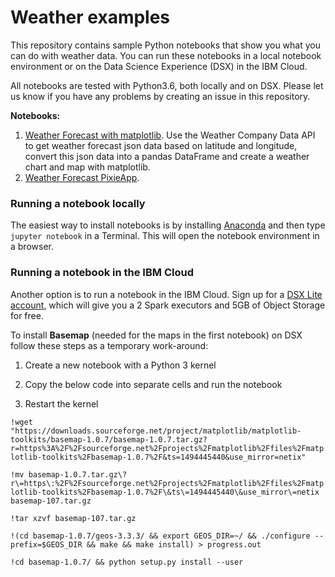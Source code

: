 # Weather examples

This repository contains sample Python notebooks that show you what you can do with weather data. You can run these notebooks in a local notebook environment or on the Data Science Experience (DSX) in the IBM Cloud.

All notebooks are tested with Python3.6, both locally and on DSX. Please let us know if you have any problems by creating an issue in this repository.  

**Notebooks:**

1. [Weather Forecast with matplotlib](https://github.com/MargrietGroenendijk/weather-demos/blob/master/Weather%20Forecast%20with%20Matplotlib.ipynb). Use the Weather Company Data API to get weather forecast json data based on latitude and longitude, convert this json data into a pandas DataFrame and create a weather chart and map with matplotlib.
2. [Weather Forecast PixieApp]().


### Running a notebook locally

The easiest way to install notebooks is by installing [Anaconda](https://www.anaconda.com/download/) and then type `jupyter notebook` in a Terminal. This will open the notebook environment in a browser. 

### Running a notebook in the IBM Cloud

Another option is to run a notebook in the IBM Cloud. Sign up for a [DSX Lite account](https://datascience.ibm.com/), which will give you a 2 Spark executors and 5GB of Object Storage for free. 

To install **Basemap** (needed for the maps in the first notebook) on DSX follow these steps as a temporary work-around:

1. Create a new notebook with a Python 3 kernel

2. Copy the below code into separate cells and run the notebook

3. Restart the kernel

```!wget "https://downloads.sourceforge.net/project/matplotlib/matplotlib-toolkits/basemap-1.0.7/basemap-1.0.7.tar.gz?r=https%3A%2F%2Fsourceforge.net%2Fprojects%2Fmatplotlib%2Ffiles%2Fmatplotlib-toolkits%2Fbasemap-1.0.7%2F&ts=1494445440&use_mirror=netix"```

```!mv basemap-1.0.7.tar.gz\?r\=https\:%2F%2Fsourceforge.net%2Fprojects%2Fmatplotlib%2Ffiles%2Fmatplotlib-toolkits%2Fbasemap-1.0.7%2F\&ts\=1494445440\&use_mirror\=netix basemap-107.tar.gz```

```!tar xzvf basemap-107.tar.gz```

```!(cd basemap-1.0.7/geos-3.3.3/ && export GEOS_DIR=~/ && ./configure --prefix=$GEOS_DIR && make && make install) > progress.out```

```!cd basemap-1.0.7/ && python setup.py install --user```



